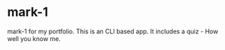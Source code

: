 # mark-1 
mark-1 for my portfolio.
This is an CLI based app.
It includes a quiz - How well you know me.